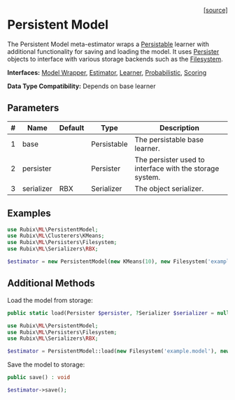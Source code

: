 <span style="float:right;"><a href="https://github.com/RubixML/ML/blob/master/src/PersistentModel.php">[source]</a></span>

# Persistent Model
The Persistent Model meta-estimator wraps a [Persistable](persistable.md) learner with additional functionality for saving and loading the model. It uses [Persister](persisters/api.md) objects to interface with various storage backends such as the [Filesystem](persisters/filesystem.md).

**Interfaces:** [Model Wrapper](model-wrapper.md), [Estimator](estimator.md), [Learner](learner.md), [Probabilistic](probabilistic.md), [Scoring](scoring.md)

**Data Type Compatibility:** Depends on base learner

## Parameters
| # | Name | Default | Type | Description |
|---|---|---|---|---|
| 1 | base | | Persistable | The persistable base learner. |
| 2 | persister | | Persister | The persister used to interface with the storage system. |
| 3 | serializer | RBX | Serializer | The object serializer. |

## Examples
```php
use Rubix\ML\PersistentModel;
use Rubix\ML\Clusterers\KMeans;
use Rubix\ML\Persisters\Filesystem;
use Rubix\ML\Serializers\RBX;

$estimator = new PersistentModel(new KMeans(10), new Filesystem('example.model'), new RBX());
```

## Additional Methods
Load the model from storage:
```php
public static load(Persister $persister, ?Serializer $serializer = null) : self
```

```php
use Rubix\ML\PersistentModel;
use Rubix\ML\Persisters\Filesystem;
use Rubix\ML\Serializers\RBX;

$estimator = PersistentModel::load(new Filesystem('example.model'), new RBX());
```

Save the model to storage:
```php
public save() : void
```

```php
$estimator->save();
```
